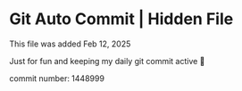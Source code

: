 # Git Auto Commit | Hidden File

This file was added Feb 12, 2025

Just for fun and keeping my daily git commit active 🤪

commit number: 1448999
